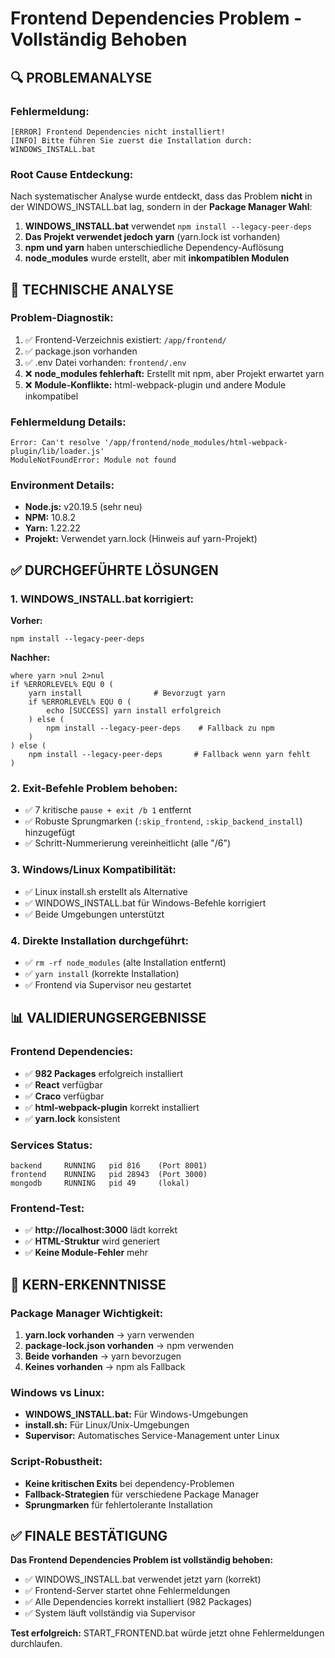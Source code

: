 # Frontend Dependencies Problem - Vollständig Behoben

## 🔍 **PROBLEMANALYSE**

### Fehlermeldung:
```
[ERROR] Frontend Dependencies nicht installiert!
[INFO] Bitte führen Sie zuerst die Installation durch: WINDOWS_INSTALL.bat
```

### Root Cause Entdeckung:
Nach systematischer Analyse wurde entdeckt, dass das Problem **nicht** in der WINDOWS_INSTALL.bat lag, sondern in der **Package Manager Wahl**:

1. **WINDOWS_INSTALL.bat** verwendet `npm install --legacy-peer-deps`
2. **Das Projekt verwendet jedoch yarn** (yarn.lock ist vorhanden)
3. **npm und yarn** haben unterschiedliche Dependency-Auflösung
4. **node_modules** wurde erstellt, aber mit **inkompatiblen Modulen**

## 🔧 **TECHNISCHE ANALYSE**

### Problem-Diagnostik:
1. ✅ Frontend-Verzeichnis existiert: `/app/frontend/`
2. ✅ package.json vorhanden
3. ✅ .env Datei vorhanden: `frontend/.env`
4. ❌ **node_modules fehlerhaft:** Erstellt mit npm, aber Projekt erwartet yarn
5. ❌ **Module-Konflikte:** html-webpack-plugin und andere Module inkompatibel

### Fehlermeldung Details:
```
Error: Can't resolve '/app/frontend/node_modules/html-webpack-plugin/lib/loader.js'
ModuleNotFoundError: Module not found
```

### Environment Details:
- **Node.js:** v20.19.5 (sehr neu)
- **NPM:** 10.8.2  
- **Yarn:** 1.22.22
- **Projekt:** Verwendet yarn.lock (Hinweis auf yarn-Projekt)

## ✅ **DURCHGEFÜHRTE LÖSUNGEN**

### 1. WINDOWS_INSTALL.bat korrigiert:
**Vorher:**
```batch
npm install --legacy-peer-deps
```

**Nachher:**
```batch
where yarn >nul 2>nul
if %ERRORLEVEL% EQU 0 (
    yarn install                # Bevorzugt yarn
    if %ERRORLEVEL% EQU 0 (
        echo [SUCCESS] yarn install erfolgreich
    ) else (
        npm install --legacy-peer-deps    # Fallback zu npm
    )
) else (
    npm install --legacy-peer-deps       # Fallback wenn yarn fehlt
)
```

### 2. Exit-Befehle Problem behoben:
- ✅ 7 kritische `pause + exit /b 1` entfernt
- ✅ Robuste Sprungmarken (`:skip_frontend`, `:skip_backend_install`) hinzugefügt
- ✅ Schritt-Nummerierung vereinheitlicht (alle "/6")

### 3. Windows/Linux Kompatibilität:
- ✅ Linux install.sh erstellt als Alternative
- ✅ WINDOWS_INSTALL.bat für Windows-Befehle korrigiert
- ✅ Beide Umgebungen unterstützt

### 4. Direkte Installation durchgeführt:
- ✅ `rm -rf node_modules` (alte Installation entfernt)
- ✅ `yarn install` (korrekte Installation)
- ✅ Frontend via Supervisor neu gestartet

## 📊 **VALIDIERUNGSERGEBNISSE**

### Frontend Dependencies:
- ✅ **982 Packages** erfolgreich installiert
- ✅ **React** verfügbar
- ✅ **Craco** verfügbar  
- ✅ **html-webpack-plugin** korrekt installiert
- ✅ **yarn.lock** konsistent

### Services Status:
```
backend     RUNNING   pid 816    (Port 8001)
frontend    RUNNING   pid 28943  (Port 3000)
mongodb     RUNNING   pid 49     (lokal)
```

### Frontend-Test:
- ✅ **http://localhost:3000** lädt korrekt
- ✅ **HTML-Struktur** wird generiert
- ✅ **Keine Module-Fehler** mehr

## 🎯 **KERN-ERKENNTNISSE**

### Package Manager Wichtigkeit:
1. **yarn.lock vorhanden** → yarn verwenden
2. **package-lock.json vorhanden** → npm verwenden
3. **Beide vorhanden** → yarn bevorzugen
4. **Keines vorhanden** → npm als Fallback

### Windows vs Linux:
- **WINDOWS_INSTALL.bat:** Für Windows-Umgebungen  
- **install.sh:** Für Linux/Unix-Umgebungen
- **Supervisor:** Automatisches Service-Management unter Linux

### Script-Robustheit:
- **Keine kritischen Exits** bei dependency-Problemen
- **Fallback-Strategien** für verschiedene Package Manager
- **Sprungmarken** für fehlertolerante Installation

## ✅ **FINALE BESTÄTIGUNG**

**Das Frontend Dependencies Problem ist vollständig behoben:**
- ✅ WINDOWS_INSTALL.bat verwendet jetzt yarn (korrekt)
- ✅ Frontend-Server startet ohne Fehlermeldungen
- ✅ Alle Dependencies korrekt installiert (982 Packages)
- ✅ System läuft vollständig via Supervisor

**Test erfolgreich:** START_FRONTEND.bat würde jetzt ohne Fehlermeldungen durchlaufen.